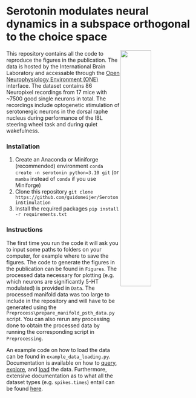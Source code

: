 # Serotonin modulates neural dynamics in a subspace orthogonal to the choice space
<img src="https://github.com/user-attachments/assets/af61346d-2d8a-4df5-b764-7f6932d9ad01" width="40%" align="right"/>

This repository contains all the code to reproduce the figures in the publication. The data is hosted by the International Brain Laboratory and accessable through the [Open Neurophysiology Environment (ONE)](https://int-brain-lab.github.io/ONE/one_reference.html) interface. The dataset contains 86 Neuropixel recordings from 17 mice with ~7500 good single neurons in total. The recordings include optogenetic stimulation of serotonergic neurons in the dorsal raphe nucleus during performance of the IBL steering wheel task and during quiet wakefulness. 

### Installation
1. Create an Anaconda or Miniforge (recommended) environment `conda create -n serotonin python=3.10 git` (or `mamba` instead of `conda` if you use Miniforge)
2. Clone this repository `git clone https://github.com/guidomeijer/SerotoninStimulation`
3. Install the required packages `pip install -r requirements.txt`

### Instructions

The first time you run the code it will ask you to input some paths to folders on your computer, for example where to save the figures. The code to generate the figures in the publication can be found in `Figures`. The processed data necessary for plotting (e.g. which neurons are significantly 5-HT modulated) is provided in `Data`. The processed manifold data was too large to include in the repository and will have to be generated using the `Preprocess\prepare_manifold_psth_data.py` script. You can also rerun any processing done to obtain the processed data by running the corresponding script in `Preprocessing`. 

An example code on how to load the data can be found in `example_data_loading.py`. Documentation is available on how to [query](https://int-brain-lab.github.io/ONE/notebooks/one_search/one_search.html), [explore](https://int-brain-lab.github.io/ONE/notebooks/one_list/one_list.html), and [load](https://int-brain-lab.github.io/ONE/notebooks/one_load/one_load.html) the data. Furthermore, extensive documentation as to what all the dataset types (e.g. `spikes.times`) entail can be found [here](https://docs.google.com/document/d/1OqIqqakPakHXRAwceYLwFY9gOrm8_P62XIfCTnHwstg).





